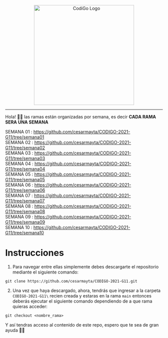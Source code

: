 <p align="center">
  <a href="https://www.tecsup.edu.pe/desarrolloweb/" target="blank"><img src="https://www.tecsup.edu.pe/desarrolloweb/img/logo-cod.svg" width="320" alt="CodiGo Logo" /></a>
</p>

---

Hola! 👋🏻 las ramas están organizadas por semana, es decir **CADA RAMA SERA UNA SEMANA**

SEMANA 01 : https://github.com/cesarmayta/CODIGO-2021-G11/tree/semana01</br>
SEMANA 02 : https://github.com/cesarmayta/CODIGO-2021-G11/tree/semana02</br>
SEMANA 03 : https://github.com/cesarmayta/CODIGO-2021-G11/tree/semana03</br>
SEMANA 04 : https://github.com/cesarmayta/CODIGO-2021-G11/tree/semana04</br>
SEMANA 05 : https://github.com/cesarmayta/CODIGO-2021-G11/tree/semana05</br>
SEMANA 06 : https://github.com/cesarmayta/CODIGO-2021-G11/tree/semana06</br>
SEMANA 07 : https://github.com/cesarmayta/CODIGO-2021-G11/tree/semana07</br>
SEMANA 08 : https://github.com/cesarmayta/CODIGO-2021-G11/tree/semana08</br>
SEMANA 09 : https://github.com/cesarmayta/CODIGO-2021-G11/tree/semana09</br>
SEMANA 10 : https://github.com/cesarmayta/CODIGO-2021-G11/tree/semana10</br>


# Instrucciones

1. Para navegar entre ellas simplemente debes descargarte el repositorio mediante el siguiente comando:

```
git clone https://github.com/cesarmayta/CODIGO-2021-G11.git
```

2. Una vez que haya descargado, ahora, tendrás que ingresar a la carpeta `CODIGO-2021-G11\` recien creada y estaras en la rama `main` entonces deberás ejecutar el siguiente comando dependiendo de a que rama quieras acceder:

```
git checkout <nombre_rama>
```

Y así tendras acceso al contenido de este repo, espero que te sea de gran ayuda 🙌🏻
